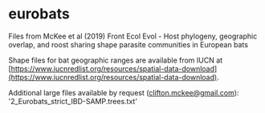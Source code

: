 # eurobats

Files from McKee et al (2019) Front Ecol Evol - Host phylogeny, geographic overlap, and roost sharing shape parasite communities in European bats

Shape files for bat geographic ranges are available from IUCN at [https://www.iucnredlist.org/resources/spatial-data-download](https://www.iucnredlist.org/resources/spatial-data-download).

Additional large files available by request (<clifton.mckee@gmail.com>): </br>
'2_Eurobats_strict_IBD-SAMP.trees.txt'
